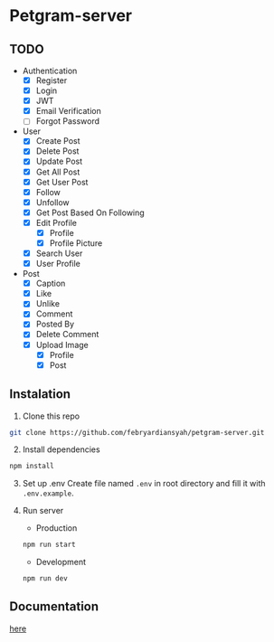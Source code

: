 # Petgram-server

## TODO

- Authentication
    - [x] Register
    - [x] Login
    - [x] JWT
    - [x] Email Verification
    - [ ] Forgot Password
- User
    - [x] Create Post
    - [x] Delete Post
    - [x] Update Post
    - [x] Get All Post
    - [x] Get User Post
    - [x] Follow
    - [x] Unfollow
    - [x] Get Post Based On Following
    - [x] Edit Profile
        - [x] Profile
        - [x] Profile Picture
    - [x] Search User
    - [x] User Profile
- Post
    - [x] Caption
    - [x] Like
    - [x] Unlike
    - [x] Comment
    - [x] Posted By
    - [x] Delete Comment
    - [x] Upload Image
        - [x] Profile
        - [x] Post
        
## Instalation

1. Clone this repo
```bash
git clone https://github.com/febryardiansyah/petgram-server.git
```

2. Install dependencies
```bash
npm install
```

3. Set up .env
Create file named `.env` in root directory and fill it with `.env.example`.

4. Run server
    - Production
    ```bash
    npm run start
    ```
    - Development
    ```bash
    npm run dev
    ```

## Documentation
[here](https://documenter.getpostman.com/view/10283380/T1LV83UN?version=latest)